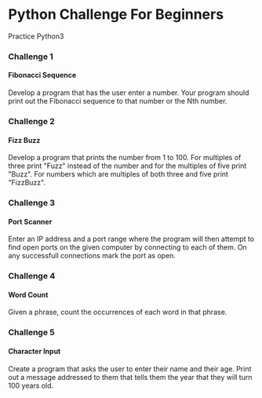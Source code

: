# Python Challenge For Beginners 
Practice Python3


### Challenge 1
#### Fibonacci Sequence
Develop a program that has the user enter a number. Your program should print out the Fibonacci sequence to that number or the Nth number.


### Challenge 2
#### Fizz Buzz
Develop a program that prints the number from 1 to 100. For multiples of three print "Fuzz" instead of the number and for the multiples of five print "Buzz". For numbers which are multiples of both three and five print "FizzBuzz".

### Challenge 3
#### Port Scanner
Enter an IP address and a port range where the program will then attempt to find open ports on the given computer by connecting to each of them. On any successfull connections mark the port as open.

### Challenge 4
#### Word Count
Given a phrase, count the occurrences of each word in that phrase.

### Challenge 5
#### Character Input
Create a program that asks the user to enter their name and their age. Print out a message addressed to them that tells them the year that they will turn 100 years old.
